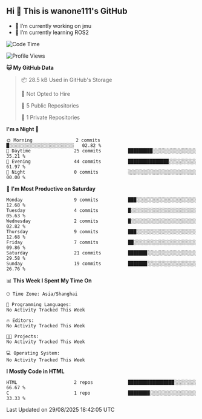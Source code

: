 ## Hi  👋 This is wanone111's GitHub

- 🔭 I’m currently working on jmu
- 🌱 I’m currently learning ROS2
<!--
**wanone111/wanone111** is a ✨ _special_ ✨ repository because its `README.md` (this file) appears on your GitHub profile.

Here are some ideas to get you started:

- 🔭 I’m currently working on jmu
- 🌱 I’m currently learning ...
- 👯 I’m looking to collaborate on ...
- 🤔 I’m looking for help with ...
- 💬 Ask me about ...
- 📫 How to reach me: ...
- 😄 Pronouns: ...
- ⚡ Fun fact: ...
-->



<!--START_SECTION:waka-->
![Code Time](http://img.shields.io/badge/Code%20Time-38%20hrs%2029%20mins-blue)

![Profile Views](http://img.shields.io/badge/Profile%20Views-0-blue)

**🐱 My GitHub Data** 

> 📦 28.5 kB Used in GitHub's Storage 
 > 
> 🚫 Not Opted to Hire
 > 
> 📜 5 Public Repositories 
 > 
> 🔑 1 Private Repositories 
 > 
**I'm a Night 🦉** 

```text
🌞 Morning                2 commits           █░░░░░░░░░░░░░░░░░░░░░░░░   02.82 % 
🌆 Daytime                25 commits          █████████░░░░░░░░░░░░░░░░   35.21 % 
🌃 Evening                44 commits          ███████████████░░░░░░░░░░   61.97 % 
🌙 Night                  0 commits           ░░░░░░░░░░░░░░░░░░░░░░░░░   00.00 % 
```
📅 **I'm Most Productive on Saturday** 

```text
Monday                   9 commits           ███░░░░░░░░░░░░░░░░░░░░░░   12.68 % 
Tuesday                  4 commits           █░░░░░░░░░░░░░░░░░░░░░░░░   05.63 % 
Wednesday                2 commits           █░░░░░░░░░░░░░░░░░░░░░░░░   02.82 % 
Thursday                 9 commits           ███░░░░░░░░░░░░░░░░░░░░░░   12.68 % 
Friday                   7 commits           ██░░░░░░░░░░░░░░░░░░░░░░░   09.86 % 
Saturday                 21 commits          ███████░░░░░░░░░░░░░░░░░░   29.58 % 
Sunday                   19 commits          ███████░░░░░░░░░░░░░░░░░░   26.76 % 
```


📊 **This Week I Spent My Time On** 

```text
🕑︎ Time Zone: Asia/Shanghai

💬 Programming Languages: 
No Activity Tracked This Week

🔥 Editors: 
No Activity Tracked This Week

🐱‍💻 Projects: 
No Activity Tracked This Week

💻 Operating System: 
No Activity Tracked This Week
```

**I Mostly Code in HTML** 

```text
HTML                     2 repos             █████████████████░░░░░░░░   66.67 % 
C                        1 repo              ████████░░░░░░░░░░░░░░░░░   33.33 % 
```




 Last Updated on 29/08/2025 18:42:05 UTC
<!--END_SECTION:waka-->

